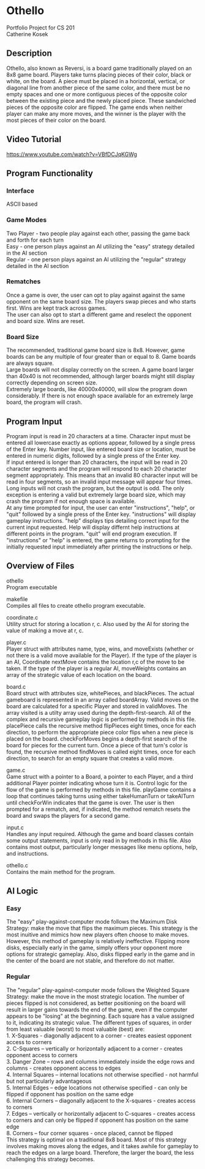 # Othello
  Portfolio Project for CS 201 <br>
  Catherine Kosek
  
## Description
  Othello, also known as Reversi, is a board game traditionally played on an 8x8 game board. Players take turns placing pieces of their color, black or white, on the board. A piece must be placed in a horizontal, vertical, or diagonal line from another piece of the same color, and there must be no empty spaces and one or more contiguous pieces of the opposite color between the existing piece and the newly placed piece. These sandwiched pieces of the opposite color are flipped. The game ends when neither player can make any more moves, and the winner is the player with the most pieces of their color on the board.

## Video Tutorial
https://www.youtube.com/watch?v=VBfDCJqKGWg

## Program Functionality 
### Interface
  ASCII based
### Game Modes
  Two Player - two people play against each other, passing the game back and forth for each turn <br>
  Easy - one person plays against an AI utilizing the "easy" strategy detailed in the AI section <br>
  Regular - one person plays against an AI utilizing the "regular" strategy detailed in the AI section <br>
### Rematches
  Once a game is over, the user can opt to play against against the same opponent on the same board size. The players swap pieces and who starts first. Wins are kept track across games. <br>
  The user can also opt to start a different game and reselect the opponent and board size. Wins are reset.
### Board Size
  The recommended, traditional game board size is 8x8. However, game boards can be any multiple of four greater than or equal to 8. Game boards are always square. <br>
  Large boards will not display correctly on the screen. A game board larger than 40x40 is not recommended, although larger boards might still display correctly depending on screen size. <br>
  Extremely large boards, like 40000x40000, will slow the program down considerably. If there is not enough space available for an extremely large board, the program will crash. <br>

## Program Input
  Program input is read in 20 characters at a time. Character input must be entered all lowercase exactly as options appear, followed by a single press of the Enter key. Number input, like entered board size or location, must be entered in numeric digits, followed by a single press of the Enter key. <br>
  If input entered is longer than 20 characters, the input will be read in 20 character segments and the program will respond to each 20 character segment appropriately. This means that an invalid 80 character input will be read in four segments, so an invalid input message will appear four times. Long inputs will not crash the program, but the output is odd. The only exception is entering a valid but extremely large board size, which may crash the program if not enough space is available. <br>
  At any time prompted for input, the user can enter "instructions", "help", or "quit" followed by a single press of the Enter key. "instructions" will display gameplay instructions. "help" displays tips detailing correct input for the current input requested. Help will display differnt help instructions at different points in the program. "quit" will end program execution. If "instructions" or "help" is entered, the game returns to prompting for the initially requested input immediately after printing the instructions or help. <br> 

## Overview of Files
othello <br>
  Program executable 
  
makefile <br>
  Compiles all files to create othello program executable.

coordinate.c <br>
  Utility struct for storing a location r, c. Also used by the AI for storing the value of making a move at r, c.
  
player.c <br>
  Player struct with attributes name, type, wins, and moveExists (whether or not there is a valid move available for the Player). If the type of the player is an AI, Coordinate nextMove contains the location r,c of the move to be taken. If the type of the player is a regular AI, moveWeights contains an array of the strategic value of each location on the board.
  
board.c <br>
  Board struct with attributes size, whitePieces, and blackPieces. The actual gameboard is represented in an array called boardArray. Valid moves on the board are calculated for a specific Player and stored in validMoves. The array visited is a utilty array used during the depth-first-search.
  All of the complex and recursive gameplay logic is performed by methods in this file. placePiece calls the recursive method flipPieces eight times, once for each direction, to perform the appropriate piece color flips when a new piece is placed on the board. checkForMoves begins a depth-first search of the board for pieces for the current turn. Once a piece of that turn's color is found, the recursive method findMoves is called eight times, once for each direction, to search for an empty square that creates a valid move.
  
game.c <br>
  Game struct with a pointer to a Board, a pointer to each Player, and a third additional Player pointer indicating whose turn it is.
  Control logic for the flow of the game is performed by methods in this file. playGame contains a loop that continues taking turns using either takeHumanTurn or takeAITurn until checkForWin indicates that the game is over. The user is then prompted for a rematch, and, if indicated, the method rematch resets the board and swaps the players for a second game.

input.c <br>
  Handles any input required. Although the game and board classes contain some output statements, input is only read in by methods in this file. Also contains most output, particularly longer messages like menu options, help, and instructions.
  
othello.c <br>
  Contains the main method for the program.
 
## AI Logic 
### Easy
  The "easy" play-against-computer mode follows the Maximum Disk Strategy: make the move that flips the maximum pieces. This strategy is the most inuitive and mimics how new players often choose to make moves. However, this method of gameplay is relatively ineffective. Flipping more disks, especially early in the game, simply offers your opponent more options for strategic gameplay. Also, disks flipped early in the game and in the center of the board are not stable, and therefore do not matter.
  
### Regular
  The "regular" play-against-computer mode follows the Weighted Square Strategy: make the move in the most strategic location. The number of pieces flipped is not considered, as better positioning on the board will result in larger gains towards the end of the game, even if the computer appears to be "losing" at the beginning. Each square has a value assigned to it, indicating its strategic value. The different types of squares, in order from least valuable (worst) to most valuable (best) are: <br>
    1.	X-Squares - diagonally adjacent to a corner - creates easiest opponent access to corners <br>
    2.	C-Squares – vertically or horizontally adjacent to a corner - creates opponent access to corners <br>
    3.	Danger Zone – rows and columns immediately inside the edge rows and columns - creates opponent access to edges <br>
    4.	Internal Squares – internal locations not otherwise specified - not harmful but not particularly advantageous <br>
    5.	Internal Edges – edge locations not otherwise specified - can only be flipped if opponent has position on the same edge <br>
    6.	Internal Corners – diagonally adjacent to the X-squares - creates access to corners <br>
    7.	Edges – vertically or horizontally adjacent to C-squares - creates access to corners and can only be flipped if opponent has position on the same edge <br>
     8.	Corners – four corner squares - once placed, cannot be flipped <br>
  This strategy is optimal on a traditional 8x8 board. Most of this strategy involves making moves along the edges, and it takes awhile for gameplay to reach the edges on a large board. Therefore, the larger the board, the less challenging this strategy becomes. 

